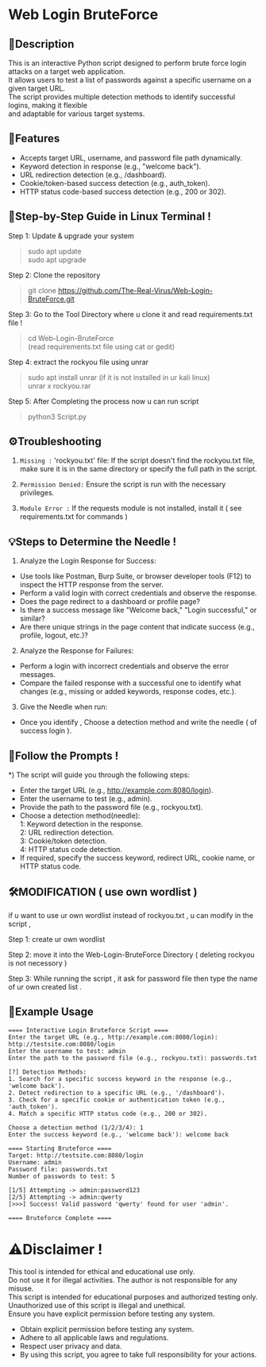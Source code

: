 # Web Login BruteForce

## 📜Description
This is an interactive Python script designed to perform brute force login attacks on a target web application.  
It allows users to test a list of passwords against a specific username on a given target URL.  
The script provides multiple detection methods to identify successful logins, making it flexible  
and adaptable for various target systems.  

## 🔑Features
- Accepts target URL, username, and password file path dynamically.  
- Keyword detection in response (e.g., "welcome back").  
- URL redirection detection (e.g., /dashboard).  
- Cookie/token-based success detection (e.g., auth_token).  
- HTTP status code-based success detection (e.g., 200 or 302).  

## 🚀Step-by-Step Guide in Linux Terminal !

Step 1: Update & upgrade your system  
>sudo apt update  
>sudo apt upgrade  

Step 2: Clone the repository  
>git clone https://github.com/The-Real-Virus/Web-Login-BruteForce.git  

Step 3: Go to the Tool Directory where u clone it and read requirements.txt file !  
>cd Web-Login-BruteForce      
(read requirements.txt file using cat or gedit)  

Step 4: extract the rockyou file using unrar  
>sudo apt install unrar (if it is not installed in ur kali linux)  
>unrar x rockyou.rar  

Step 5: After Completing the process now u can run script  
>python3 Script.py  

## ⚙️Troubleshooting
1) `Missing :` 'rockyou.txt' file: If the script doesn't find the rockyou.txt file, make sure it is in the same
directory or specify the full path in the script.

2) `Permission Denied:` Ensure the script is run with the necessary privileges.

3) `Module Error :` If the requests module is not installed, install it ( see requirements.txt for commands )

## 💡Steps to Determine the Needle !
1) Analyze the Login Response for Success:  
- Use tools like Postman, Burp Suite, or browser developer tools (F12) to inspect the HTTP response from the server.  
- Perform a valid login with correct credentials and observe the response.  
- Does the page redirect to a dashboard or profile page?  
- Is there a success message like "Welcome back," "Login successful," or similar?  
- Are there unique strings in the page content that indicate success (e.g., profile, logout, etc.)?  

2) Analyze the Response for Failures:  
- Perform a login with incorrect credentials and observe the error messages.  
- Compare the failed response with a successful one to identify what changes (e.g., missing or added keywords, response codes, etc.).  

3) Give the Needle when run:  
- Once you identify , Choose a detection method and write the needle ( of success login ).  

## 🤝Follow the Prompts !
*) The script will guide you through the following steps:  
- Enter the target URL (e.g., http://example.com:8080/login).  
- Enter the username to test (e.g., admin).  
- Provide the path to the password file (e.g., rockyou.txt).  
- Choose a detection method(needle):  
  1: Keyword detection in the response.  
  2: URL redirection detection.  
  3: Cookie/token detection.  
  4: HTTP status code detection.  
- If required, specify the success keyword, redirect URL, cookie name, or HTTP status code.  

## 🛠️MODIFICATION ( use own wordlist )

if u want to use ur own wordlist instead of rockyou.txt , u can modify in the script ,  

Step 1: create ur own wordlist  

Step 2: move it into the Web-Login-BruteForce Directory ( deleting rockyou is not necessory )  

Step 3: While running the script , it ask for password file then type the name of ur own created list .  

## 📂Example Usage
	==== Interactive Login Bruteforce Script ====
	Enter the target URL (e.g., http://example.com:8080/login): http://testsite.com:8080/login
	Enter the username to test: admin
	Enter the path to the password file (e.g., rockyou.txt): passwords.txt

	[?] Detection Methods: 
	1. Search for a specific success keyword in the response (e.g., 'welcome back').
	2. Detect redirection to a specific URL (e.g., '/dashboard').
	3. Check for a specific cookie or authentication token (e.g., 'auth_token').
	4. Match a specific HTTP status code (e.g., 200 or 302).

	Choose a detection method (1/2/3/4): 1
	Enter the success keyword (e.g., 'welcome back'): welcome back

	==== Starting Bruteforce ====
	Target: http://testsite.com:8080/login
	Username: admin
	Password file: passwords.txt
	Number of passwords to test: 5

	[1/5] Attempting -> admin:password123
	[2/5] Attempting -> admin:qwerty
	[>>>] Success! Valid password 'qwerty' found for user 'admin'.

	==== Bruteforce Complete ====

# ⚠️Disclaimer !
This tool is intended for ethical and educational use only.  
Do not use it for illegal activities. The author is not responsible for any misuse.  
This script is intended for educational purposes and authorized testing only.  
Unauthorized use of this script is illegal and unethical.  
Ensure you have explicit permission before testing any system.  
- Obtain explicit permission before testing any system.  
- Adhere to all applicable laws and regulations.  
- Respect user privacy and data.  
- By using this script, you agree to take full responsibility for your actions.  
